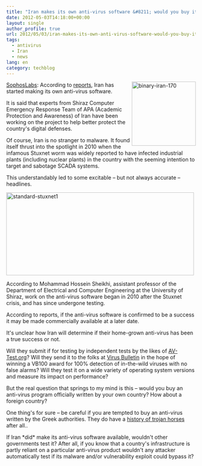 ```yaml
---
title: "Iran makes its own anti-virus software &#8211; would you buy it?"
date: 2012-05-03T14:18:00+00:00
layout: single
author_profile: true
url: 2012/05/03/iran-makes-its-own-anti-virus-software-would-you-buy-it/
tags:
  - antivirus
  - Iran
  - news
lang: en
category: techblog
---
```

[<img title="binary-iran-170" border="0" alt="binary-iran-170" align="right" src="http://lh3.ggpht.com/-7L9s3XfQD9E/T6KMjC3EhSI/AAAAAAAAF2o/h1w9qgvmPW4/binary-iran-170_thumb.jpg?imgmax=800" width="170" height="170" />](http://lh4.ggpht.com/-2K9ieOBJfOA/T6KMgu5z8KI/AAAAAAAAF2g/UECmXPSazoA/s1600-h/binary-iran-170%25255B2%25255D.jpg)<a href="http://nakedsecurity.sophos.com/2012/05/03/iran-builds-anti-virus-software/" target="_blank">SophosLabs</a>: According to [reports](http://en.trend.az/regions/iran/2021650.html), Iran has started making its own anti-virus software. 

It is said that experts from Shiraz Computer Emergency Response Team of APA (Academic Protection and Awareness) of Iran have been working on the project to help better protect the country's digital defenses. 

Of course, Iran is no stranger to malware. It found itself thrust into the spotlight in 2010 when the infamous Stuxnet worm was widely reported to have infected industrial plants (including nuclear plants) in the country with the seeming intention to target and sabotage SCADA systems. 

This understandably led to some excitable &#8211; but not always accurate &#8211; headlines. 

[<img title="standard-stuxnet1" border="0" alt="standard-stuxnet1" src="http://lh4.ggpht.com/-RzFGtnmbr6c/T6KMmxXC1nI/AAAAAAAAF24/qNjZcnC2Dg8/standard-stuxnet1_thumb.jpg?imgmax=800" width="499" height="220" />](http://lh3.ggpht.com/-SemWoYYvFZk/T6KMk67ZTPI/AAAAAAAAF2w/rausV6dvXnM/s1600-h/standard-stuxnet1%25255B2%25255D.jpg) 

According to Mohammad Hossein Sheikhi, assistant professor of the Department of Electrical and Computer Engineering at the University of Shiraz, work on the anti-virus software began in 2010 after the Stuxnet crisis, and has since undergone testing. 

According to reports, if the anti-virus software is confirmed to be a success it may be made commercially available at a later date. 

It's unclear how Iran will determine if their home-grown anti-virus has been a true success or not. 

Will they submit if for testing by independent tests by the likes of [AV-Test.org](http://www.av-test.org/en/home/)? Will they send it to the folks at [Virus Bulletin](http://www.virusbtn.com/) in the hope of winning a VB100 award for 100% detection of in-the-wild viruses with no false alarms? Will they test it on a wide variety of operating system versions and measure its impact on performance? 

But the real question that springs to my mind is this &#8211; would you buy an anti-virus program officially written by your own country? How about a foreign country? 

One thing's for sure &#8211; be careful if you are tempted to buy an anti-virus written by the Greek authorities. They do have a [history of trojan horses](http://nakedsecurity.sophos.com/2008/04/23/hello-world/) after all.. 

If Iran \*did\* make its anti-virus software available, wouldn't other governments test it? After all, if you know that a country's infrastructure is partly reliant on a particular anti-virus product wouldn't any attacker automatically test if its malware and/or vulnerability exploit could bypass it?